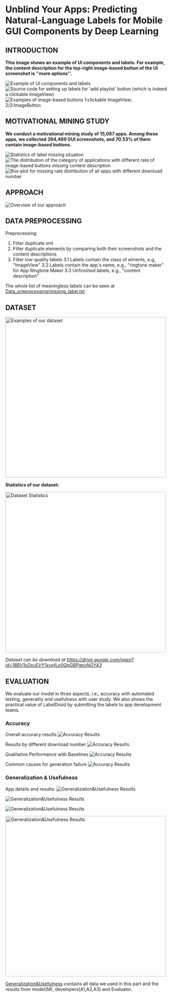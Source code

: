 # Unblind Your Apps: Predicting Natural-Language Labels for Mobile GUI Components by Deep Learning

## INTRODUCTION

<b> This image shows an example of UI components and labels. For example, the content description for the top-right image-based button of the UI screenshot is ''more options''.</b>

<img src="./Introduction/Figure1.png" alt="Example of UI components and labels" />

<img src="./Introduction/Figure2.png" alt="Source code for setting up labels for 'add playlist' button (which is indeed a clickable ImageView)" />

<img src="./Introduction/Figure3.png" alt="Examples of image-based buttons 1:clickable ImageView; 2/3:ImageButton" />

## MOTIVATIONAL MINING STUDY

<b>We conduct a motivational mining study of 15,087 apps. Among these apps, we collected 394,489 GUI screenshots, and 70.53% of them contain image-based buttons.</b>

<img src="./Motivational_mining_study/Table1.png" alt="Statistics of label missing situation" />

<img src="./Motivational_mining_study/Figure4.png" alt="The distribution of the category of applications with different rate of image-based buttons missing content description" />

<img src="./Motivational_mining_study/Figure5.png" alt="Box-plot for missing rate distribution of all apps with different download number" />

## APPROACH

<img src="./Approach/Figure6.png" alt="Overview of our approach" />


## DATA PREPROCESSING

Preprocessing:
1. Filter duplicate xml
2. Filter duplicate elements by comparing both their screenshots and the content descriptions
3. Filter low-quality labels
3.1 Labels contain the class of elments, e.g, "ImageView"
3.2 Labels contain the app's name, e.g., "ringtone maker" for App Ringtone Maker
3.3 Unfinished labels, e.g., "content description"

The whole list of meaningless labels can be seen at [Data_preprocessing/missing_label.txt](./Dataset/meaningless_label.txt)


## DATASET

<img src="./Dataset/Figure7.png" alt="Examples of our dataset" width="500"/>

<b>Statistics of our dataset:</b>

<img src="./Dataset/Table2.png" alt="Dataset Statistics" width="500"/>

*Dataset can be download at <https://drive.google.com/open?id=18BV1oDsvEVY1xvefLe0QpGBPgpvNGY43>*

## EVALUATION
We evaluate our model in three aspects, i.e., accuracy with
automated testing, generality and usefulness with user study. We
also shows the practical value of LabelDroid by submitting the
labels to app development teams.

### Accuracy

Overall accuracy results
![Accuracy Results](Accuracy/Table3.png)

Results by different download number
![Accuracy Results](Accuracy/Figure8.png)

Qualitative Performance with Baselines
![Accuracy Results](Accuracy/Table4.png)

Common causes for generation failure
![Accuracy Results](Accuracy/Table5.png)


### Generalization & Usefulness

App details and results:
![Generalization&Usefulness Results](Generalization%26Usefulness/app_details.png)

![Generalization&Usefulness Results](Generalization%26Usefulness/boxplot.png)

![Generalization&Usefulness Results](Generalization%26Usefulness/Table7.png)

<img src="Generalization&Usefulness/boxplot.png" alt="Generalization&Usefulness Results" width="500"/>

[Generalization&Usefulness](https://github.com/icse2020Accessibility/icse2020Accessibility/blob/master/Generalization%26Usefulness) contains all data we used in this part and the results from model(M), developers(A1,A2,A3) and Evaluator.

